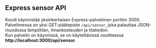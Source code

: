 ## Express sensor API
Koodi käynnistää yksinkertaisen Express-palvelimen porttiin 3000.  
Palvelimessa on yksi GET-päätepiste `/api/sensor`, joka palauttaa JSON-muodossa lämpötilan, ilmankosteuden ja tilatiedon.  
Kun palvelin on käynnissä, se on käytettävissä osoitteessa **http://localhost:3000/api/sensor**.

